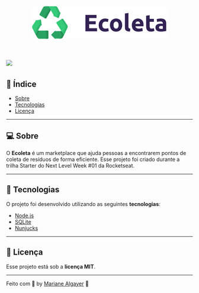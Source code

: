 <h1 align="center">
    <img src="public/assets/icones/logo.svg"></img>
</h1>
<h1>
    <img src="https://ik.imagekit.io/ms7dbkxibiu/imagem-readme_KLlsDm3_W.png"></img>
</h1>

## 📌 Índice

- [Sobre](#-sobre)
- [Tecnologias](#-tecnologias)
- [Licença](#-licença)

---

## 💻 Sobre 

O **Ecoleta** é um marketplace que ajuda pessoas a encontrarem pontos de coleta de resíduos de forma eficiente. Esse projeto foi criado durante a trilha Starter do Next Level Week #01 da Rocketseat.

---

## 🚀 Tecnologias 

O projeto foi desenvolvido utilizando as seguintes **tecnologias**:

- [Node.js](https://nodejs.org/en/)
- [SQLite](https://www.sqlite.org/index.html)
- [Nunjucks](https://mozilla.github.io/nunjucks/)

---

## 📝 Licença

Esse projeto está sob a **licença MIT**.

---

Feito com 🖤 by [Mariane Algayer](https://github.com/MarianeAlgayer) 👋
